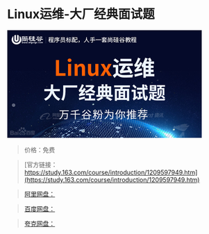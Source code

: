 # Linux运维-大厂经典面试题

![img](../../../assets/study163/free/c993ef6510214c4eb7cbb8de42e0e29e.jpg)

> 价格：免费

> [官方链接：https://study.163.com/course/introduction/1209597949.htm](https://study.163.com/course/introduction/1209597949.htm)

> [阿里网盘：]()

> [百度网盘：]()

> [夸克网盘：]()
